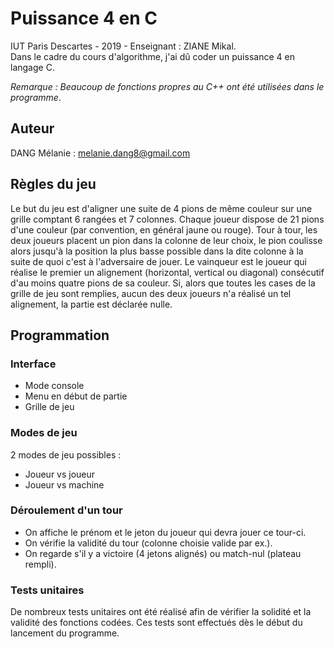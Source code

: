# Puissance 4 en C
IUT Paris Descartes - 2019 - Enseignant : ZIANE Mikal. </br>
Dans le cadre du cours d'algorithme, j'ai dû coder un puissance 4 en langage C. </br>

*Remarque : Beaucoup de fonctions propres au C++ ont été utilisées dans le programme*.

## Auteur
DANG Mélanie : melanie.dang8@gmail.com

## Règles du jeu
Le but du jeu est d'aligner une suite de 4 pions de même couleur sur une grille comptant 6 rangées et 7 colonnes. Chaque joueur dispose de 21 pions d'une couleur (par convention, en général jaune ou rouge). Tour à tour, les deux joueurs placent un pion dans la colonne de leur choix, le pion coulisse alors jusqu'à la position la plus basse possible dans la dite colonne à la suite de quoi c'est à l'adversaire de jouer. Le vainqueur est le joueur qui réalise le premier un alignement (horizontal, vertical ou diagonal) consécutif d'au moins quatre pions de sa couleur. Si, alors que toutes les cases de la grille de jeu sont remplies, aucun des deux joueurs n'a réalisé un tel alignement, la partie est déclarée nulle.

## Programmation

### Interface
<ul>
  <li> Mode console </li>
  <li> Menu en début de partie </li>
  <li> Grille de jeu </li>
</ul>

### Modes de jeu
2 modes de jeu possibles : 
<ul>
  <li> Joueur vs joueur </li>
  <li> Joueur vs machine </li>
</ul>
  
### Déroulement d'un tour
<ul>
  <li> On affiche le prénom et le jeton du joueur qui devra jouer ce tour-ci. </li>
  <li> On vérifie la validité du tour (colonne choisie valide par ex.). </li>
  <li> On regarde s'il y a victoire (4 jetons alignés) ou match-nul (plateau rempli). </li>
</ul>

### Tests unitaires
De nombreux tests unitaires ont été réalisé afin de vérifier la solidité et la validité des fonctions codées.
Ces tests sont effectués dès le début du lancement du programme.
